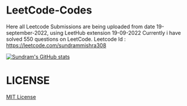 # LeetCode-Codes

Here all Leetcode Submissions are being uploaded from date 19-september-2022, using LeetHub extension
19-09-2022 Currently i have solved 550 questions on LeetCode.
Leetcode Id : https://leetcode.com/sundrammishra308


[![Sundram's GitHub stats](https://github-readme-stats.vercel.app/api?username=Sundram3008)](https://github.com/Sundram3008/github-readme-stats)

# LICENSE
[MIT License](LICENSE)
